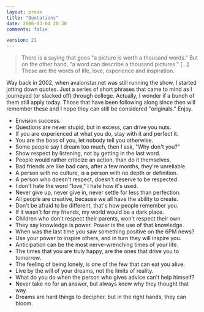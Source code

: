 ```yaml
---
layout: prose
title: "Quotations"
date: 2006-03-04 20:30
comments: false

version: 21
---
```


> There is a saying that goes "a picture is worth a thousand words." But on the other hand, "a word can describe a thousand pictures." [...] These are the words of life, love, experience and inspiration.

Way back in 2002, when avalonstar.net was still running the show, I started jotting down quotes. Just a series of short phrases that came to mind as I journeyed (or slacked off) through college. Actually, I wonder if a bunch of them still apply today. Those that have been following along since then will remember these and I hope they can still be considered "originals." Enjoy.

*   Envision success.
*   Questions are never stupid, but in excess, can drive you nuts.
*   If you are experienced at what you do, stay with it and perfect it.
*   You are the boss of you, let nobody tell you otherwise.
*   Some people say I dream too much, then I ask, "Why don't you?"
*   Show respect by listening, not by getting in the last word.
*   People would rather criticize an action, than do it themselves.
*   Bad friends are like bad cars, after a few months, they're unreliable.
*   A person with no culture, is a person with no depth or definition.
*   A person who doesn't respect, doesn't deserve to be respected.
*   I don't hate the word "love," I hate how it's used.
*   Never give up, never give in, never settle for less than perfection.
*   All people are creative, because we all have the ability to create.
*   Don't be afraid to be different, that's how people remember you.
*   If it wasn't for my friends, my world would be a dark place.
*   Children who don't respect their parents, won't respect their own.
*   They say knowledge is power. Power is the use of that knowledge.
*   When was the last time you saw something positive on the 6PM news?
*   Use your power to inspire others, and in turn they will inspire you.
*   Anticipation can be the most nerve-wrenching times of your life.
*   The times that you are truly happy, are the ones that drive you to tomorrow.
*   The feeling of being lonely, is one of the few that can eat you alive.
*   Live by the will of your dreams, not the limits of reality.
*   What do you do when the person who gives advice can't help himself?
*   Never take no for an answer, but always know why they thought that way.
*   Dreams are hard things to decipher, but in the right hands, they can bloom.
